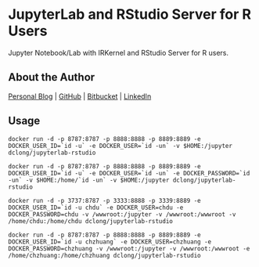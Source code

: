 # JupyterLab and RStudio Server for R Users

Jupyter Notebook/Lab with IRKernel and RStudio Server for R users.

## About the Author

[Personal Blog](http://www.legendu.net)   |   [GitHub](https://github.com/dclong)   |   [Bitbucket](https://bitbucket.org/dclong/)   |   [LinkedIn]()

## Usage 
```
docker run -d -p 8787:8787 -p 8888:8888 -p 8889:8889 -e DOCKER_USER_ID=`id -u` -e DOCKER_USER=`id -un` -v $HOME:/jupyter dclong/jupyterlab-rstudio
```
```
docker run -d -p 8787:8787 -p 8888:8888 -p 8889:8889 -e DOCKER_USER_ID=`id -u` -e DOCKER_USER=`id -un` -e DOCKER_PASSWORD=`id -un` -v $HOME:/home/`id -un` -v $HOME:/jupyter dclong/jupyterlab-rstudio
```
```
docker run -d -p 3737:8787 -p 3333:8888 -p 3339:8889 -e DOCKER_USER_ID=`id -u chdu` -e DOCKER_USER=chdu -e DOCKER_PASSWORD=chdu -v /wwwroot:/jupyter -v /wwwroot:/wwwroot -v /home/chdu:/home/chdu dclong/jupyterlab-rstudio
```
```
docker run -d -p 8787:8787 -p 8888:8888 -p 8889:8889 -e DOCKER_USER_ID=`id -u chzhuang` -e DOCKER_USER=chzhuang -e DOCKER_PASSWORD=chzhuang -v /wwwroot:/jupyter -v /wwwroot:/wwwroot -e /home/chzhuang:/home/chzhuang dclong/jupyterlab-rstudio
```
